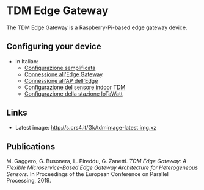 
# TDM Edge Gateway

The TDM Edge Gateway is a Raspberry-Pi-based edge gateway device.

## Configuring your device

* In Italian: 
  * [Configurazione semplificata](it/simple-config-steps.it.md)
  * [Connessione all'Edge Gateway](it/connect-to-edge.it.md)
  * [Connessione all'AP dell'Edge](it/ap-connection-steps.it.md)
  * [Configurazione del sensore indoor TDM](it/indoor-sensor-config.it.md)
  * [Configurazione della stazione IoTaWatt](it/iotawatt-station-config.it.md)



## Links

* Latest image: <http://s.crs4.it/Gk/tdmimage-latest.img.xz>


## Publications

M. Gaggero, G. Busonera, L. Pireddu, G. Zanetti. *TDM Edge Gateway: A Flexible
Microservice-Based Edge Gateway Architecture for Heterogeneous Sensors*. In
Proceedings of the European Conference on Parallel Processing, 2019.
